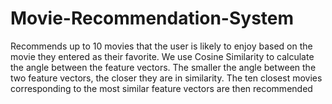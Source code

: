 # Movie-Recommendation-System
Recommends up to 10 movies that the user is likely to enjoy based on the movie they entered as their favorite.
We use Cosine Similarity to calculate the angle between the feature vectors. The smaller the angle between the two feature vectors, the closer they are in similarity.
The ten closest movies corresponding to the most similar feature vectors are then recommended
